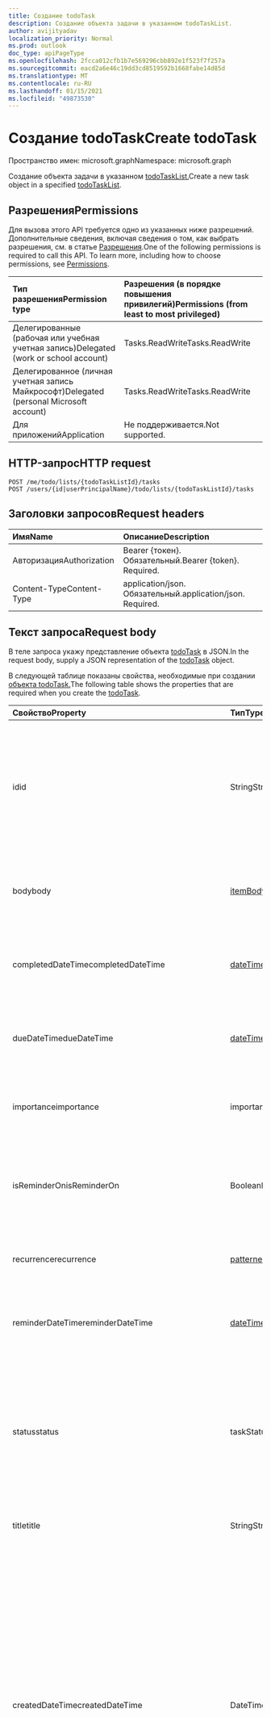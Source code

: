 ```yaml
---
title: Создание todoTask
description: Создание объекта задачи в указанном todoTaskList.
author: avijityadav
localization_priority: Normal
ms.prod: outlook
doc_type: apiPageType
ms.openlocfilehash: 2fcca012cfb1b7e569296cbb892e1f523f7f257a
ms.sourcegitcommit: eacd2a6e46c19dd3cd8519592b1668fabe14d85d
ms.translationtype: MT
ms.contentlocale: ru-RU
ms.lasthandoff: 01/15/2021
ms.locfileid: "49873530"
---
```

# <a name="create-todotask"></a><span data-ttu-id="ead06-103">Создание todoTask</span><span class="sxs-lookup"><span data-stu-id="ead06-103">Create todoTask</span></span>
<span data-ttu-id="ead06-104">Пространство имен: microsoft.graph</span><span class="sxs-lookup"><span data-stu-id="ead06-104">Namespace: microsoft.graph</span></span>

<span data-ttu-id="ead06-105">Создание объекта задачи в указанном [todoTaskList.](../resources/todotasklist.md)</span><span class="sxs-lookup"><span data-stu-id="ead06-105">Create a new task object in a specified [todoTaskList](../resources/todotasklist.md).</span></span>

## <a name="permissions"></a><span data-ttu-id="ead06-106">Разрешения</span><span class="sxs-lookup"><span data-stu-id="ead06-106">Permissions</span></span>
<span data-ttu-id="ead06-p101">Для вызова этого API требуется одно из указанных ниже разрешений. Дополнительные сведения, включая сведения о том, как выбрать разрешения, см. в статье [Разрешения](/graph/permissions-reference).</span><span class="sxs-lookup"><span data-stu-id="ead06-p101">One of the following permissions is required to call this API. To learn more, including how to choose permissions, see [Permissions](/graph/permissions-reference).</span></span>

|<span data-ttu-id="ead06-109">Тип разрешения</span><span class="sxs-lookup"><span data-stu-id="ead06-109">Permission type</span></span>|<span data-ttu-id="ead06-110">Разрешения (в порядке повышения привилегий)</span><span class="sxs-lookup"><span data-stu-id="ead06-110">Permissions (from least to most privileged)</span></span>|
|:---|:---|
|<span data-ttu-id="ead06-111">Делегированные (рабочая или учебная учетная запись)</span><span class="sxs-lookup"><span data-stu-id="ead06-111">Delegated (work or school account)</span></span>|<span data-ttu-id="ead06-112">Tasks.ReadWrite</span><span class="sxs-lookup"><span data-stu-id="ead06-112">Tasks.ReadWrite</span></span>|
|<span data-ttu-id="ead06-113">Делегированное (личная учетная запись Майкрософт)</span><span class="sxs-lookup"><span data-stu-id="ead06-113">Delegated (personal Microsoft account)</span></span>|<span data-ttu-id="ead06-114">Tasks.ReadWrite</span><span class="sxs-lookup"><span data-stu-id="ead06-114">Tasks.ReadWrite</span></span>|
|<span data-ttu-id="ead06-115">Для приложений</span><span class="sxs-lookup"><span data-stu-id="ead06-115">Application</span></span>|<span data-ttu-id="ead06-116">Не поддерживается.</span><span class="sxs-lookup"><span data-stu-id="ead06-116">Not supported.</span></span>|

## <a name="http-request"></a><span data-ttu-id="ead06-117">HTTP-запрос</span><span class="sxs-lookup"><span data-stu-id="ead06-117">HTTP request</span></span>

<!-- {
  "blockType": "ignored"
}
-->
``` http
POST /me/todo/lists/{todoTaskListId}/tasks
POST /users/{id|userPrincipalName}/todo/lists/{todoTaskListId}/tasks
```

## <a name="request-headers"></a><span data-ttu-id="ead06-118">Заголовки запросов</span><span class="sxs-lookup"><span data-stu-id="ead06-118">Request headers</span></span>
|<span data-ttu-id="ead06-119">Имя</span><span class="sxs-lookup"><span data-stu-id="ead06-119">Name</span></span>|<span data-ttu-id="ead06-120">Описание</span><span class="sxs-lookup"><span data-stu-id="ead06-120">Description</span></span>|
|:---|:---|
|<span data-ttu-id="ead06-121">Авторизация</span><span class="sxs-lookup"><span data-stu-id="ead06-121">Authorization</span></span>|<span data-ttu-id="ead06-p102">Bearer {токен}. Обязательный.</span><span class="sxs-lookup"><span data-stu-id="ead06-p102">Bearer {token}. Required.</span></span>|
|<span data-ttu-id="ead06-124">Content-Type</span><span class="sxs-lookup"><span data-stu-id="ead06-124">Content-Type</span></span>|<span data-ttu-id="ead06-p103">application/json. Обязательный.</span><span class="sxs-lookup"><span data-stu-id="ead06-p103">application/json. Required.</span></span>|

## <a name="request-body"></a><span data-ttu-id="ead06-127">Текст запроса</span><span class="sxs-lookup"><span data-stu-id="ead06-127">Request body</span></span>
<span data-ttu-id="ead06-128">В теле запроса укажу представление объекта [todoTask](../resources/todotask.md) в JSON.</span><span class="sxs-lookup"><span data-stu-id="ead06-128">In the request body, supply a JSON representation of the [todoTask](../resources/todotask.md) object.</span></span>

<span data-ttu-id="ead06-129">В следующей таблице показаны свойства, необходимые при создании [объекта todoTask.](../resources/todotask.md)</span><span class="sxs-lookup"><span data-stu-id="ead06-129">The following table shows the properties that are required when you create the [todoTask](../resources/todotask.md).</span></span>

|<span data-ttu-id="ead06-130">Свойство</span><span class="sxs-lookup"><span data-stu-id="ead06-130">Property</span></span>|<span data-ttu-id="ead06-131">Тип</span><span class="sxs-lookup"><span data-stu-id="ead06-131">Type</span></span>|<span data-ttu-id="ead06-132">Описание</span><span class="sxs-lookup"><span data-stu-id="ead06-132">Description</span></span>|
|:---|:---|:---|
|<span data-ttu-id="ead06-133">id</span><span class="sxs-lookup"><span data-stu-id="ead06-133">id</span></span>|<span data-ttu-id="ead06-134">String</span><span class="sxs-lookup"><span data-stu-id="ead06-134">String</span></span>|<span data-ttu-id="ead06-135">Уникальный идентификатор задачи.</span><span class="sxs-lookup"><span data-stu-id="ead06-135">Unique identifier for the task.</span></span> <span data-ttu-id="ead06-136">По умолчанию это значение изменяется при перемещении элемента из одного списка в другой.</span><span class="sxs-lookup"><span data-stu-id="ead06-136">By default, this value changes when the item is moved from one list to another.</span></span>|
|<span data-ttu-id="ead06-137">body</span><span class="sxs-lookup"><span data-stu-id="ead06-137">body</span></span>|[<span data-ttu-id="ead06-138">itemBody</span><span class="sxs-lookup"><span data-stu-id="ead06-138">itemBody</span></span>](../resources/itembody.md)|<span data-ttu-id="ead06-139">Текст задачи, который обычно содержит сведения о задаче.</span><span class="sxs-lookup"><span data-stu-id="ead06-139">The task body that typically contains information about the task.</span></span>|
|<span data-ttu-id="ead06-140">completedDateTime</span><span class="sxs-lookup"><span data-stu-id="ead06-140">completedDateTime</span></span>|[<span data-ttu-id="ead06-141">dateTimeTimeZone</span><span class="sxs-lookup"><span data-stu-id="ead06-141">dateTimeTimeZone</span></span>](../resources/datetimetimezone.md)|<span data-ttu-id="ead06-142">Дата в указанном часовом поясе, когда задача была завершена.</span><span class="sxs-lookup"><span data-stu-id="ead06-142">The date in the specified time zone that the task was finished.</span></span>|
|<span data-ttu-id="ead06-143">dueDateTime</span><span class="sxs-lookup"><span data-stu-id="ead06-143">dueDateTime</span></span>|[<span data-ttu-id="ead06-144">dateTimeTimeZone</span><span class="sxs-lookup"><span data-stu-id="ead06-144">dateTimeTimeZone</span></span>](../resources/datetimetimezone.md)|<span data-ttu-id="ead06-145">Дата в указанном часовом поясе, когда задача должна быть завершена.</span><span class="sxs-lookup"><span data-stu-id="ead06-145">The date in the specified time zone that the task is to be finished.</span></span>|
|<span data-ttu-id="ead06-146">importance</span><span class="sxs-lookup"><span data-stu-id="ead06-146">importance</span></span>|<span data-ttu-id="ead06-147">importance</span><span class="sxs-lookup"><span data-stu-id="ead06-147">importance</span></span>|<span data-ttu-id="ead06-148">Важность задачи.</span><span class="sxs-lookup"><span data-stu-id="ead06-148">The importance of the task.</span></span> <span data-ttu-id="ead06-149">Возможные значения: `low`, `normal`, `high`.</span><span class="sxs-lookup"><span data-stu-id="ead06-149">Possible values are: `low`, `normal`, `high`.</span></span>|
|<span data-ttu-id="ead06-150">isReminderOn</span><span class="sxs-lookup"><span data-stu-id="ead06-150">isReminderOn</span></span>|<span data-ttu-id="ead06-151">Boolean</span><span class="sxs-lookup"><span data-stu-id="ead06-151">Boolean</span></span>|<span data-ttu-id="ead06-152">Присвоено значение true, если установлено напоминание пользователю о задаче.</span><span class="sxs-lookup"><span data-stu-id="ead06-152">Set to true if an alert is set to remind the user of the task.</span></span>|
|<span data-ttu-id="ead06-153">recurrence</span><span class="sxs-lookup"><span data-stu-id="ead06-153">recurrence</span></span>|[<span data-ttu-id="ead06-154">patternedRecurrence</span><span class="sxs-lookup"><span data-stu-id="ead06-154">patternedRecurrence</span></span>](../resources/patternedrecurrence.md)|<span data-ttu-id="ead06-155">Расписание повторения задачи.</span><span class="sxs-lookup"><span data-stu-id="ead06-155">The recurrence pattern for the task.</span></span>|
|<span data-ttu-id="ead06-156">reminderDateTime</span><span class="sxs-lookup"><span data-stu-id="ead06-156">reminderDateTime</span></span>|[<span data-ttu-id="ead06-157">dateTimeTimeZone</span><span class="sxs-lookup"><span data-stu-id="ead06-157">dateTimeTimeZone</span></span>](../resources/datetimetimezone.md)|<span data-ttu-id="ead06-158">Дата и время появления напоминания о задаче.</span><span class="sxs-lookup"><span data-stu-id="ead06-158">The date and time for a reminder alert of the task to occur.</span></span>|
|<span data-ttu-id="ead06-159">status</span><span class="sxs-lookup"><span data-stu-id="ead06-159">status</span></span>|<span data-ttu-id="ead06-160">taskStatus</span><span class="sxs-lookup"><span data-stu-id="ead06-160">taskStatus</span></span>|<span data-ttu-id="ead06-161">Указывает состояние или ход выполнения задачи.</span><span class="sxs-lookup"><span data-stu-id="ead06-161">Indicates the state or progress of the task.</span></span> <span data-ttu-id="ead06-162">Возможные значения: `notStarted`, `inProgress`, `completed`, `waitingOnOthers`, `deferred`.</span><span class="sxs-lookup"><span data-stu-id="ead06-162">Possible values are: `notStarted`, `inProgress`, `completed`, `waitingOnOthers`, `deferred`.</span></span>|
|<span data-ttu-id="ead06-163">title</span><span class="sxs-lookup"><span data-stu-id="ead06-163">title</span></span>|<span data-ttu-id="ead06-164">String</span><span class="sxs-lookup"><span data-stu-id="ead06-164">String</span></span>|<span data-ttu-id="ead06-165">Краткое описание задачи.</span><span class="sxs-lookup"><span data-stu-id="ead06-165">A brief description of the task.</span></span>|
|<span data-ttu-id="ead06-166">createdDateTime</span><span class="sxs-lookup"><span data-stu-id="ead06-166">createdDateTime</span></span>|<span data-ttu-id="ead06-167">DateTimeOffset</span><span class="sxs-lookup"><span data-stu-id="ead06-167">DateTimeOffset</span></span>|<span data-ttu-id="ead06-168">Дата и время создания задачи.</span><span class="sxs-lookup"><span data-stu-id="ead06-168">The date and time when the task was created.</span></span> <span data-ttu-id="ead06-169">По умолчанию используется формат UTC.</span><span class="sxs-lookup"><span data-stu-id="ead06-169">By default, it is in UTC.</span></span> <span data-ttu-id="ead06-170">Можно указать пользовательский часовой пояс в заголовке запроса.</span><span class="sxs-lookup"><span data-stu-id="ead06-170">You can provide a custom time zone in the request header.</span></span> <span data-ttu-id="ead06-171">Значение свойства представлено в формате ISO 8601.</span><span class="sxs-lookup"><span data-stu-id="ead06-171">The property value uses ISO 8601 format.</span></span> <span data-ttu-id="ead06-172">Например, полночь 1 января 2020 г. в UTC будет выглядеть так: "2020-01-01T00:00:00Z".</span><span class="sxs-lookup"><span data-stu-id="ead06-172">For example, midnight UTC on Jan 1, 2020 would look like this: '2020-01-01T00:00:00Z'.</span></span>|
|<span data-ttu-id="ead06-173">lastModifiedDateTime</span><span class="sxs-lookup"><span data-stu-id="ead06-173">lastModifiedDateTime</span></span>|<span data-ttu-id="ead06-174">DateTimeOffset</span><span class="sxs-lookup"><span data-stu-id="ead06-174">DateTimeOffset</span></span>|<span data-ttu-id="ead06-175">Дата и время последнего изменения задачи.</span><span class="sxs-lookup"><span data-stu-id="ead06-175">The date and time when the task was last modified.</span></span> <span data-ttu-id="ead06-176">По умолчанию используется формат UTC.</span><span class="sxs-lookup"><span data-stu-id="ead06-176">By default, it is in UTC.</span></span> <span data-ttu-id="ead06-177">Можно указать пользовательский часовой пояс в заголовке запроса.</span><span class="sxs-lookup"><span data-stu-id="ead06-177">You can provide a custom time zone in the request header.</span></span> <span data-ttu-id="ead06-178">Значение свойства представлено в формате ISO 8601 (всегда используется формат UTC).</span><span class="sxs-lookup"><span data-stu-id="ead06-178">The property value uses ISO 8601 format and is always in UTC time.</span></span> <span data-ttu-id="ead06-179">Например, полночь 1 января 2020 г. в UTC будет выглядеть так: "2020-01-01T00:00:00Z".</span><span class="sxs-lookup"><span data-stu-id="ead06-179">For example, midnight UTC on Jan 1, 2020 would look like this: '2020-01-01T00:00:00Z'.</span></span>|
|<span data-ttu-id="ead06-180">bodyLastModifiedDateTime</span><span class="sxs-lookup"><span data-stu-id="ead06-180">bodyLastModifiedDateTime</span></span>|<span data-ttu-id="ead06-181">DateTimeOffset</span><span class="sxs-lookup"><span data-stu-id="ead06-181">DateTimeOffset</span></span>|<span data-ttu-id="ead06-182">Дата и время последнего изменения задачи.</span><span class="sxs-lookup"><span data-stu-id="ead06-182">The date and time when the task was last modified.</span></span> <span data-ttu-id="ead06-183">По умолчанию используется формат UTC.</span><span class="sxs-lookup"><span data-stu-id="ead06-183">By default, it is in UTC.</span></span> <span data-ttu-id="ead06-184">Можно указать пользовательский часовой пояс в заголовке запроса.</span><span class="sxs-lookup"><span data-stu-id="ead06-184">You can provide a custom time zone in the request header.</span></span> <span data-ttu-id="ead06-185">Значение свойства представлено в формате ISO 8601 (всегда используется формат UTC).</span><span class="sxs-lookup"><span data-stu-id="ead06-185">The property value uses ISO 8601 format and is always in UTC time.</span></span> <span data-ttu-id="ead06-186">Например, полночь 1 января 2020 г. в UTC будет выглядеть так: "2020-01-01T00:00:00Z".</span><span class="sxs-lookup"><span data-stu-id="ead06-186">For example, midnight UTC on Jan 1, 2020 would look like this: '2020-01-01T00:00:00Z'.</span></span>|



## <a name="response"></a><span data-ttu-id="ead06-187">Отклик</span><span class="sxs-lookup"><span data-stu-id="ead06-187">Response</span></span>

<span data-ttu-id="ead06-188">В случае успеха этот метод возвращает код отклика и объект `201 Created` [todoTask](../resources/todotask.md) в тексте отклика.</span><span class="sxs-lookup"><span data-stu-id="ead06-188">If successful, this method returns a `201 Created` response code and a [todoTask](../resources/todotask.md) object in the response body.</span></span>

## <a name="examples"></a><span data-ttu-id="ead06-189">Примеры</span><span class="sxs-lookup"><span data-stu-id="ead06-189">Examples</span></span>

### <a name="request"></a><span data-ttu-id="ead06-190">Запрос</span><span class="sxs-lookup"><span data-stu-id="ead06-190">Request</span></span>
<span data-ttu-id="ead06-191">В следующем примере создается **todoTask** в указанном списке задач и [включается linkedResource.](../resources/linkedresource.md)</span><span class="sxs-lookup"><span data-stu-id="ead06-191">The following example creates a **todoTask** in the specified task list, and includes a [linkedResource](../resources/linkedresource.md).</span></span>


# <a name="http"></a>[<span data-ttu-id="ead06-192">HTTP</span><span class="sxs-lookup"><span data-stu-id="ead06-192">HTTP</span></span>](#tab/http)
<!-- {
  "blockType": "request",
  "sampleKeys": ["AQMkADAwATM0MDAAMS0yMDkyLWVjMzYtM"],
  "name": "create_todotask_from_tasks"
}
-->
``` http
POST https://graph.microsoft.com/v1.0/me/todo/lists/AQMkADAwATM0MDAAMS0yMDkyLWVjMzYtM/tasks
Content-Type: application/json
Content-length: 608

{
   "title":"A new task",
   "linkedResources":[
      {
         "webUrl":"http://microsoft.com",
         "applicationName":"Microsoft",
         "displayName":"Microsoft"
      }
   ]
}
```
# <a name="c"></a>[<span data-ttu-id="ead06-193">C#</span><span class="sxs-lookup"><span data-stu-id="ead06-193">C#</span></span>](#tab/csharp)
[!INCLUDE [sample-code](../includes/snippets/csharp/create-todotask-from-tasks-csharp-snippets.md)]
[!INCLUDE [sdk-documentation](../includes/snippets/snippets-sdk-documentation-link.md)]

# <a name="javascript"></a>[<span data-ttu-id="ead06-194">JavaScript</span><span class="sxs-lookup"><span data-stu-id="ead06-194">JavaScript</span></span>](#tab/javascript)
[!INCLUDE [sample-code](../includes/snippets/javascript/create-todotask-from-tasks-javascript-snippets.md)]
[!INCLUDE [sdk-documentation](../includes/snippets/snippets-sdk-documentation-link.md)]

# <a name="objective-c"></a>[<span data-ttu-id="ead06-195">Objective-C</span><span class="sxs-lookup"><span data-stu-id="ead06-195">Objective-C</span></span>](#tab/objc)
[!INCLUDE [sample-code](../includes/snippets/objc/create-todotask-from-tasks-objc-snippets.md)]
[!INCLUDE [sdk-documentation](../includes/snippets/snippets-sdk-documentation-link.md)]

# <a name="java"></a>[<span data-ttu-id="ead06-196">Java</span><span class="sxs-lookup"><span data-stu-id="ead06-196">Java</span></span>](#tab/java)
[!INCLUDE [sample-code](../includes/snippets/java/create-todotask-from-tasks-java-snippets.md)]
[!INCLUDE [sdk-documentation](../includes/snippets/snippets-sdk-documentation-link.md)]

---



### <a name="response"></a><span data-ttu-id="ead06-197">Отклик</span><span class="sxs-lookup"><span data-stu-id="ead06-197">Response</span></span>
<span data-ttu-id="ead06-198">**Примечание.** Объект отклика, показанный здесь, может быть сокращен для удобочитаемости.</span><span class="sxs-lookup"><span data-stu-id="ead06-198">**Note:** The response object shown here might be shortened for readability.</span></span>
<!-- {
  "blockType": "response",
  "truncated": true,
  "@odata.type": "microsoft.graph.todoTask"
}
-->
``` http
HTTP/1.1 201 Created
Content-Type: application/json

{
   "@odata.etag":"W/\"xzyPKP0BiUGgld+lMKXwbQAAnBoTIw==\"",
   "importance":"low",
   "isReminderOn":false,
   "status":"notStarted",
   "title":"A new task",
   "createdDateTime":"2020-08-18T09:03:05.8339192Z",
   "lastModifiedDateTime":"2020-08-18T09:03:06.0827766Z",
   "id":"AlMKXwbQAAAJws6wcAAAA=",
   "body":{
      "content":"",
      "contentType":"text"
   },
   "linkedResources":[
      {
         "id":"f9cddce2-dce2-f9cd-e2dc-cdf9e2dccdf9",
         "webUrl":"http://microsoft.com",
         "applicationName":"Microsoft",
         "displayName":"Microsoft"
      }
   ]
}
```



